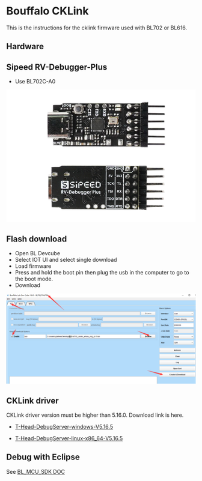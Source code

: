 # Bouffalo CKLink

This is the instructions for the cklink firmware used with BL702 or BL616.

## Hardware

## Sipeed RV-Debugger-Plus

- Use BL702C-A0

![RV-Debugger-Plus](rv-debugger.png)

## Flash download

- Open BL Devcube
- Select IOT UI and select single download
- Load firmware
- Press and hold the boot pin then plug the usb in the computer to go to the boot mode.
- Download

![Flash download](flash_download.png)

## CKLink driver

CKLink driver version must be higher than 5.16.0. Download link is here.

- [T-Head-DebugServer-windows-V5.16.5](https://occ-oss-prod.oss-cn-hangzhou.aliyuncs.com/resource//1666331581133/T-Head-DebugServer-windows-V5.16.5-20221021-1018.zip)

- [T-Head-DebugServer-linux-x86_64-V5.16.5](https://occ-oss-prod.oss-cn-hangzhou.aliyuncs.com/resource//1666331533949/T-Head-DebugServer-linux-x86_64-V5.16.5-20221021.sh.tar.gz)

## Debug with Eclipse

See [BL_MCU_SDK DOC](https://bl-mcu-sdk.readthedocs.io/zh_CN/latest/get_started/debug.html)